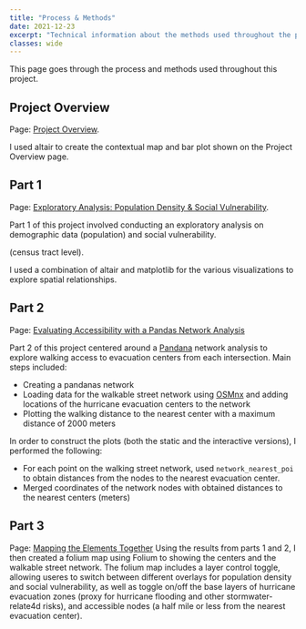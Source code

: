 ```yaml
---
title: "Process & Methods"
date: 2021-12-23
excerpt: "Technical information about the methods used throughout the project."
classes: wide
---
```

This page goes through the process and methods used throughout this project.

## Project Overview
Page: [Project Overview](https://jennaepstein.github.io/MUSA550-finalproject/overview/).

I used altair to create the contextual map and bar plot shown on the Project Overview page.


## Part 1
Page: [Exploratory Analysis: Population Density & Social Vulnerability](https://jennaepstein.github.io/MUSA550-finalproject/part1-exploratory-analysis/).

Part 1 of this project involved conducting an exploratory analysis on demographic data (population) and social vulnerability. 

(census tract level).

I used a combination of altair and matplotlib for the various visualizations to explore spatial relationships.


## Part 2
Page: [Evaluating Accessibility with a Pandas Network Analysis](https://jennaepstein.github.io/MUSA550-finalproject/part2-accessibility-to-centers/)

Part 2 of this project centered around a [Pandana](http://udst.github.io/pandana/) network analysis to explore walking access to evacuation centers from each intersection. Main steps included:
* Creating a pandanas network 
* Loading data for the walkable street network using [OSMnx](https://osmnx.readthedocs.io/en/stable/) and adding locations of the hurricane evacuation centers to the network
* Plotting the walking distance to the nearest center with a maximum distance of 2000 meters

In order to construct the plots (both the static and the interactive versions), I performed the following:
- For each point on the walking street network, used `network_nearest_poi` to obtain distances from the nodes to the nearest evacuation center.
- Merged coordinates of the network nodes with obtained distances to the nearest centers (meters)

## Part 3
Page: [Mapping the Elements Together](https://jennaepstein.github.io/MUSA550-finalproject/part3-folium-map/)
Using the results from parts 1 and 2, I then created a folium map using Folium to showing the centers and the walkable street network.
The folium map includes a layer control toggle, allowing useres to switch between different overlays for population density and social vulnerability, as well as toggle on/off the base layers of hurricane evacuation zones (proxy for hurricane flooding and other stormwater-relate4d risks), and accessible nodes (a half mile or less from the nearest evacuation center).

